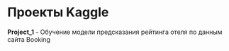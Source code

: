 # Проекты Kaggle

**Project_1** - Обучение модели предсказания рейтинга отеля по данным сайта Booking
